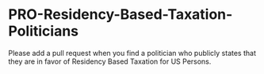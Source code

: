 # PRO-Residency-Based-Taxation-Politicians

Please add a pull request when you find a politician who publicly states that they are in favor of Residency Based Taxation for US Persons.
